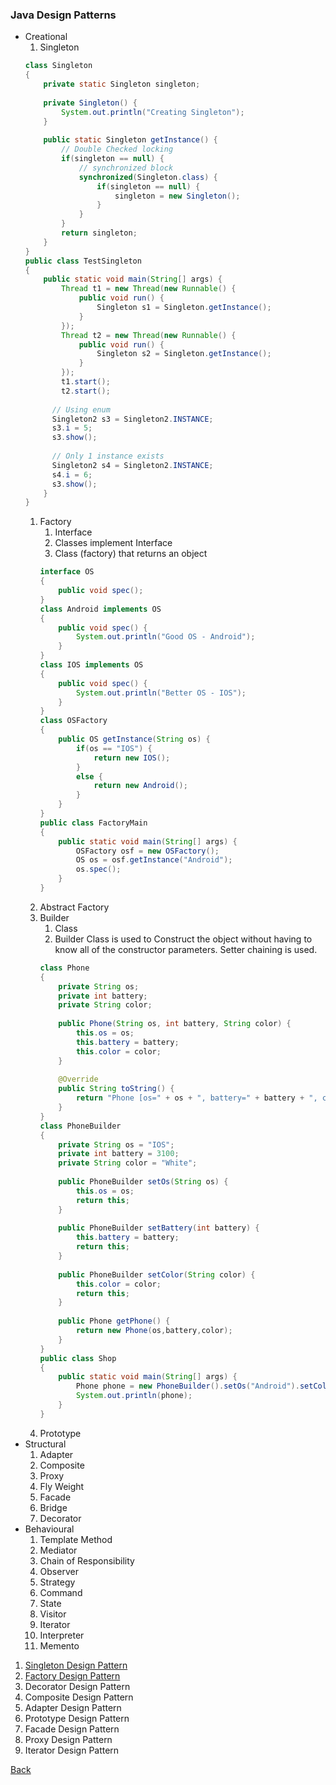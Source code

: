 ### Java Design Patterns

* Creational
  1. Singleton
  ```java
  class Singleton
  {
      private static Singleton singleton;
    
      private Singleton() {
          System.out.println("Creating Singleton");
      }
    
      public static Singleton getInstance() {
          // Double Checked locking
          if(singleton == null) {
              // synchronized block
              synchronized(Singleton.class) {
                  if(singleton == null) {
                      singleton = new Singleton();
                  }
              }
          }
          return singleton;
      }
  }
  public class TestSingleton
  {
      public static void main(String[] args) {
          Thread t1 = new Thread(new Runnable() {
              public void run() {
                  Singleton s1 = Singleton.getInstance();
              }
          });
          Thread t2 = new Thread(new Runnable() {
              public void run() {
                  Singleton s2 = Singleton.getInstance();
              }
          });
          t1.start();
          t2.start();
          
        // Using enum
        Singleton2 s3 = Singleton2.INSTANCE;
        s3.i = 5;
        s3.show();
        
        // Only 1 instance exists
        Singleton2 s4 = Singleton2.INSTANCE;
        s4.i = 6;
        s3.show();
      }
  }
  ```
  1. Factory
      1. Interface
      1. Classes implement Interface
      1. Class (factory) that returns an object
      ```java
      interface OS
      {
          public void spec();
      }
      class Android implements OS
      {
          public void spec() {
              System.out.println("Good OS - Android");
          }
      }
      class IOS implements OS
      {
          public void spec() {
              System.out.println("Better OS - IOS");
          }
      }
      class OSFactory
      {
          public OS getInstance(String os) {
              if(os == "IOS") {
                  return new IOS();
              }
              else {
                  return new Android();
              }
          }
      }
      public class FactoryMain 
      {
          public static void main(String[] args) {
              OSFactory osf = new OSFactory();
              OS os = osf.getInstance("Android");
              os.spec();
          }
      }        
      ```
  1. Abstract Factory
  1. Builder
      1. Class
      1. Builder Class is used to Construct the object without having to know all of the constructor parameters. Setter chaining is used.
      ```java
      class Phone
      {
          private String os;
          private int battery;
          private String color;
          
          public Phone(String os, int battery, String color) {
              this.os = os;
              this.battery = battery;
              this.color = color;
          }
          
          @Override
          public String toString() {
              return "Phone [os=" + os + ", battery=" + battery + ", color=" + color + "]";
          }
      }
      class PhoneBuilder
      {
          private String os = "IOS";
          private int battery = 3100;
          private String color = "White";
          
          public PhoneBuilder setOs(String os) {
              this.os = os;
              return this;
          }
          
          public PhoneBuilder setBattery(int battery) {
              this.battery = battery;
              return this;
          }
          
          public PhoneBuilder setColor(String color) {
              this.color = color;
              return this;
          }
          
          public Phone getPhone() {
              return new Phone(os,battery,color);
          }
      }
      public class Shop
      {
          public static void main(String[] args) {
              Phone phone = new PhoneBuilder().setOs("Android").setColor("Blue").getPhone();
              System.out.println(phone);
          }
      }
      ```
  1. Prototype
* Structural
  1. Adapter
  1. Composite
  1. Proxy
  1. Fly Weight
  1. Facade
  1. Bridge
  1. Decorator
* Behavioural
  1. Template Method
  1. Mediator
  1. Chain of Responsibility
  1. Observer
  1. Strategy
  1. Command
  1. State
  1. Visitor
  1. Iterator
  1. Interpreter
  1. Memento

1. [Singleton Design Pattern](singleton/README.md)
1. [Factory Design Pattern](https://howtodoinjava.com/design-patterns/creational/implementing-factory-design-pattern-in-java/)
1. Decorator Design Pattern
1. Composite Design Pattern
1. Adapter Design Pattern
1. Prototype Design Pattern
1. Facade Design Pattern
1. Proxy Design Pattern
1. Iterator Design Pattern

[Back](../../../tree/java/)

